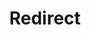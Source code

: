 ﻿---
layout: src/layouts/Redirect.astro
title: Redirect
redirect: /docs/deprecations#server-extensibility
pubDate:  2023-12-11
navSearch: false
navSitemap: false
navMenu: false
---